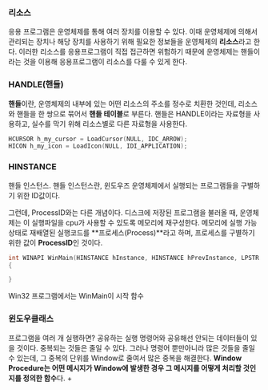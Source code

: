 ### 리소스

응용 프로그램은 운영체제를 통해 여러 장치를 이용할 수 있다. 이때 운영체제에 의해서 관리되는 장치나 해당 장치를 사용하기 위해 필요한 정보들을 운영체제의 **리소스**라고 한다.
이러한 리소스를 응용프로그램이 직접 접근하면 위험하기 때문에 운영체제는 핸들이라는 것을 이용해 응용프로그램이 리소스를 다룰 수 있게 한다.

### HANDLE(핸들)

**핸들**이란, 운영체제의 내부에 있는 어떤 리소스의 주소를 정수로 치환한 것인데, 리소스와 핸들을 한 쌍으로 묶어서 **핸들 테이블**로 부른다.
핸들은 HANDLE이라는 자료형을 사용하고, 실수를 막기 위해 리소스별로 다른 자료형을 사용한다.

```c++
HCURSOR h_my_cursor = LoadCursor(NULL, IDC_ARROW);
HICON h_my_icon = LoadIcon(NULL, IDI_APPLICATION);	
```

### HINSTANCE

핸들 인스턴스. 핸들 인스턴스란, 윈도우즈 운영체제에서 실행되는 프로그램들을 구별하기 위한 ID값이다.

그런데, ProcessID와는 다른 개념이다.
디스크에 저장된 프로그램을 불러올 때, 운영체제는 이 실행파일을 cpu가 사용할 수 있도록 메모리에 재구성한다. 메모리에 실행 가능 상태로 재배열된 실행코드를 **프로세스(Process)**라고 하며, 프로세스를 구별하기 위한 값이 **ProcessID**인 것이다.

```c++
int WINAPI WinMain(HINSTANCE hInstance, HINSTANCE hPrevInstance, LPSTR lpCmdLine, int nCmdShow)
{

}
```

Win32 프로그램에서는 WinMain이 시작 함수

### 윈도우클래스

프로그램을 여러 개 실행하면? 공유하는 실행 명령어와 공유해선 안되는 데이터들이 있을 것이다. 중복되는 것들은 줄일 수 있다. 그러나 명령어 뿐만아니라 많은 것들을 줄일 수 있는데, 그 중복의 단위를 Window로 줄여서 많은 중복을 해결한다.
**Window Procedure는 어떤 메시지가 Window에 발생한 경우 그 메시지를 어떻게 처리할 것인지를 정의한 함수**다. +

